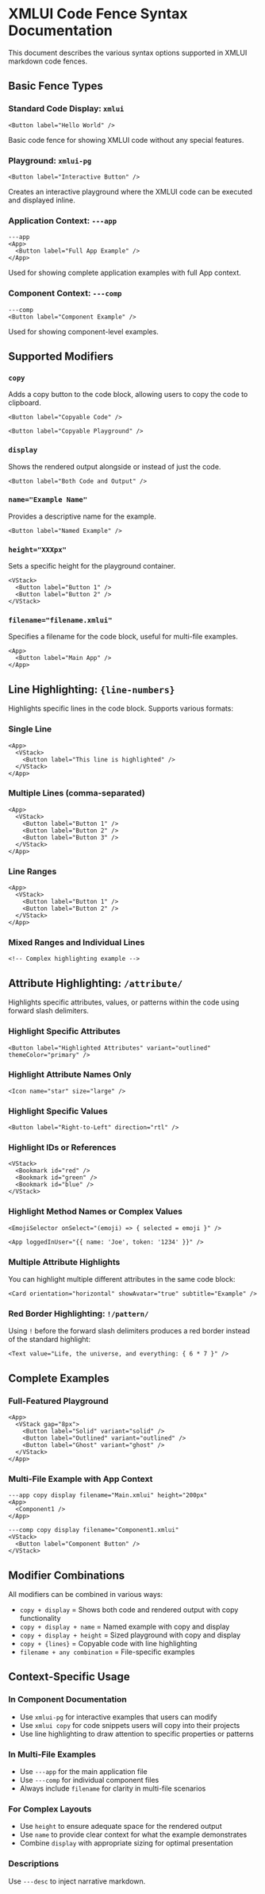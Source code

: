 # XMLUI Code Fence Syntax Documentation

This document describes the various syntax options supported in XMLUI markdown code fences.

## Basic Fence Types

### Standard Code Display: `xmlui`
```xmlui
<Button label="Hello World" />
```
Basic code fence for showing XMLUI code without any special features.

### Playground: `xmlui-pg`
```xmlui-pg
<Button label="Interactive Button" />
```
Creates an interactive playground where the XMLUI code can be executed and displayed inline.

### Application Context: `---app`
```
---app
<App>
  <Button label="Full App Example" />
</App>
```
Used for showing complete application examples with full App context.

### Component Context: `---comp`
```
---comp
<Button label="Component Example" />
```
Used for showing component-level examples.

## Supported Modifiers

### `copy`
Adds a copy button to the code block, allowing users to copy the code to clipboard.

```xmlui copy
<Button label="Copyable Code" />
```

```xmlui-pg copy
<Button label="Copyable Playground" />
```

### `display`
Shows the rendered output alongside or instead of just the code.

```xmlui-pg copy display
<Button label="Both Code and Output" />
```

### `name="Example Name"`
Provides a descriptive name for the example.

```xmlui-pg copy display name="Example: Basic Button"
<Button label="Named Example" />
```

### `height="XXXpx"`
Sets a specific height for the playground container.

```xmlui-pg copy display height="200px"
<VStack>
  <Button label="Button 1" />
  <Button label="Button 2" />
</VStack>
```

### `filename="filename.xmlui"`
Specifies a filename for the code block, useful for multi-file examples.

```xmlui copy filename="Main.xmlui"
<App>
  <Button label="Main App" />
</App>
```

## Line Highlighting: `{line-numbers}`

Highlights specific lines in the code block. Supports various formats:

### Single Line
```xmlui copy {3}
<App>
  <VStack>
    <Button label="This line is highlighted" />
  </VStack>
</App>
```

### Multiple Lines (comma-separated)
```xmlui copy {2, 4, 6}
<App>
  <VStack>
    <Button label="Button 1" />
    <Button label="Button 2" />
    <Button label="Button 3" />
  </VStack>
</App>
```

### Line Ranges
```xmlui copy {2-4}
<App>
  <VStack>
    <Button label="Button 1" />
    <Button label="Button 2" />
  </VStack>
</App>
```

### Mixed Ranges and Individual Lines
```xmlui copy {2-4, 7, 10-12}
<!-- Complex highlighting example -->
```

## Attribute Highlighting: `/attribute/`

Highlights specific attributes, values, or patterns within the code using forward slash delimiters.

### Highlight Specific Attributes
```xmlui copy /variant="outlined"/ /themeColor="primary"/
<Button label="Highlighted Attributes" variant="outlined" themeColor="primary" />
```

### Highlight Attribute Names Only
```xmlui copy /name/ /size/
<Icon name="star" size="large" />
```

### Highlight Specific Values
```xmlui copy /direction="rtl"/
<Button label="Right-to-Left" direction="rtl" />
```

### Highlight IDs or References
```xmlui copy /#red/ /#green/ /#blue/ /id="red"/ /id="green"/ /id="blue"/
<VStack>
  <Bookmark id="red" />
  <Bookmark id="green" />
  <Bookmark id="blue" />
</VStack>
```

### Highlight Method Names or Complex Values
```xmlui copy /onSelect="(emoji) => { selected = emoji }"/
<EmojiSelector onSelect="(emoji) => { selected = emoji }" />
```

```xmlui copy /loggedInUser="{{ name: 'Joe', token: '1234' }}"/
<App loggedInUser="{{ name: 'Joe', token: '1234' }}" />
```

### Multiple Attribute Highlights
You can highlight multiple different attributes in the same code block:

```xmlui copy /orientation="horizontal"/ /showAvatar="true"/ /subtitle="Example"/
<Card orientation="horizontal" showAvatar="true" subtitle="Example" />
```

### Red Border Highlighting: `!/pattern/`
Using `!` before the forward slash delimiters produces a red border instead of the standard highlight:

```xmlui !/{ 6 * 7 }/
<Text value="Life, the universe, and everything: { 6 * 7 }" />
```

## Complete Examples

### Full-Featured Playground
```xmlui-pg copy display name="Example: Button Variants" height="300px" {3-5}
<App>
  <VStack gap="8px">
    <Button label="Solid" variant="solid" />
    <Button label="Outlined" variant="outlined" />
    <Button label="Ghost" variant="ghost" />
  </VStack>
</App>
```

### Multi-File Example with App Context
```
---app copy display filename="Main.xmlui" height="200px"
<App>
  <Component1 />
</App>

---comp copy display filename="Component1.xmlui"
<VStack>
  <Button label="Component Button" />
</VStack>
```

## Modifier Combinations

All modifiers can be combined in various ways:

- `copy + display` = Shows both code and rendered output with copy functionality
- `copy + display + name` = Named example with copy and display
- `copy + display + height` = Sized playground with copy and display
- `copy + {lines}` = Copyable code with line highlighting
- `filename + any combination` = File-specific examples

## Context-Specific Usage

### In Component Documentation
- Use `xmlui-pg` for interactive examples that users can modify
- Use `xmlui copy` for code snippets users will copy into their projects
- Use line highlighting to draw attention to specific properties or patterns

### In Multi-File Examples
- Use `---app` for the main application file
- Use `---comp` for individual component files
- Always include `filename` for clarity in multi-file scenarios

### For Complex Layouts
- Use `height` to ensure adequate space for the rendered output
- Use `name` to provide clear context for what the example demonstrates
- Combine `display` with appropriate sizing for optimal presentation


### Descriptions

Use `---desc` to inject narrative markdown. 
